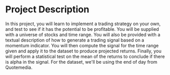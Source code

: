 # Project Description

In this project, you will learn to implement a trading strategy on your own, and test to see if it has the potential to be profitable. You will be supplied with a universe of stocks and time range. You will also be provided with a textual description of how to generate a trading signal based on a momentum indicator. You will then compute the signal for the time range given and apply it to the dataset to produce projected returns. Finally, you will perform a statistical test on the mean of the returns to conclude if there is alpha in the signal. For the dataset, we'll be using the end of day from Quotemedia.

